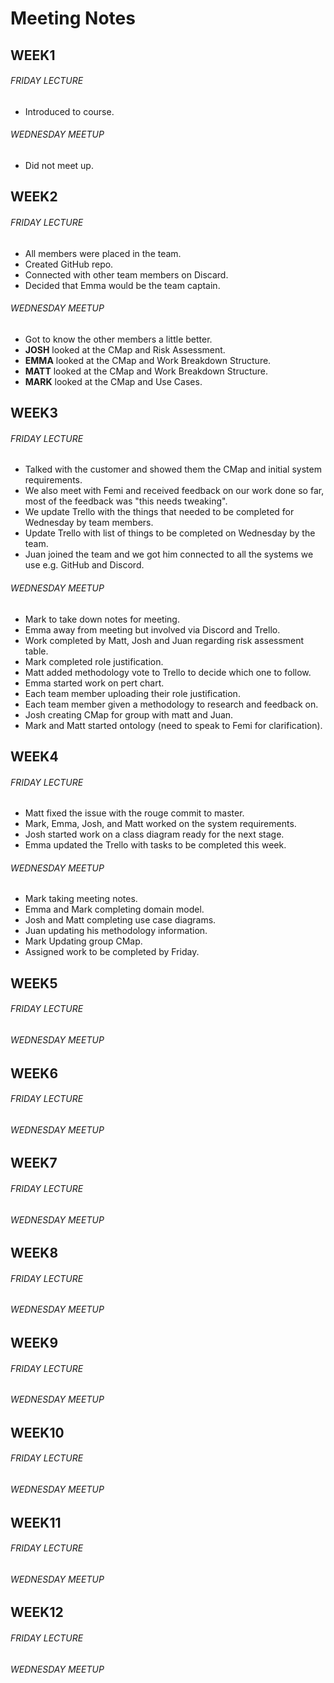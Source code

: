 # Meeting Notes

## WEEK1
###### FRIDAY LECTURE
- Introduced to course.

###### WEDNESDAY MEETUP
- Did not meet up.


## WEEK2
###### FRIDAY LECTURE
- All members were placed in the team.
- Created GitHub repo.
- Connected with other team members on Discard.
- Decided that Emma would be the team captain.

###### WEDNESDAY MEETUP
- Got to know the other members a little better.
- **JOSH** looked at the CMap and Risk Assessment.
- **EMMA** looked at the CMap and Work Breakdown Structure.
- **MATT** looked at the CMap and Work Breakdown Structure.
- **MARK** looked at the CMap and Use Cases.


## WEEK3
###### FRIDAY LECTURE
- Talked with the customer and showed them the CMap and initial system
 requirements.
- We also meet with Femi and received feedback on our work done so far,
 most of the feedback was "this needs tweaking".
- We update Trello with the things that needed to be completed for Wednesday by
 team members.
- Update Trello with list of things to be completed on Wednesday by the team.
- Juan joined the team and we got him connected to all the systems we use
 e.g. GitHub and Discord.

###### WEDNESDAY MEETUP
- Mark to take down notes for meeting.
- Emma away from meeting but involved via Discord and Trello.
- Work completed by Matt, Josh and Juan regarding risk assessment table.
- Mark completed role justification.
- Matt added methodology vote to Trello to decide which one to follow.
- Emma started work on pert chart.
- Each team member uploading their role justification.
- Each team member given a methodology to research and feedback on.
- Josh creating CMap for group with matt and Juan.
- Mark and Matt started ontology (need to speak to Femi for clarification).


## WEEK4
###### FRIDAY LECTURE
- Matt fixed the issue with the rouge commit to master.
- Mark, Emma, Josh, and Matt worked on the system requirements.
- Josh started work on a class diagram ready for the next stage.
- Emma updated the Trello with tasks to be completed this week.

###### WEDNESDAY MEETUP
- Mark taking meeting notes.
- Emma and Mark completing domain model.
- Josh and Matt completing use case diagrams.
- Juan updating his methodology information.
- Mark Updating group CMap.
- Assigned work to be completed by Friday.


## WEEK5
###### FRIDAY LECTURE
###### WEDNESDAY MEETUP



## WEEK6
###### FRIDAY LECTURE
###### WEDNESDAY MEETUP



## WEEK7
###### FRIDAY LECTURE
###### WEDNESDAY MEETUP



## WEEK8
###### FRIDAY LECTURE
###### WEDNESDAY MEETUP



## WEEK9
###### FRIDAY LECTURE
###### WEDNESDAY MEETUP



## WEEK10
###### FRIDAY LECTURE
###### WEDNESDAY MEETUP



## WEEK11
###### FRIDAY LECTURE
###### WEDNESDAY MEETUP



## WEEK12
###### FRIDAY LECTURE
###### WEDNESDAY MEETUP
